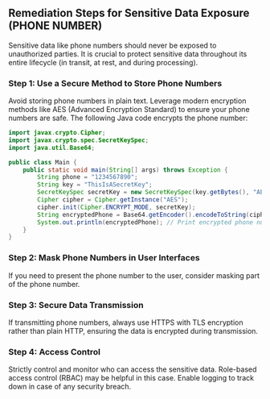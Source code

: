 

## Remediation Steps for Sensitive Data Exposure (PHONE NUMBER)
Sensitive data like phone numbers should never be exposed to unauthorized parties. It is crucial to protect sensitive data throughout its entire lifecycle (in transit, at rest, and during processing).

### Step 1: Use a Secure Method to Store Phone Numbers
Avoid storing phone numbers in plain text. Leverage modern encryption methods like AES (Advanced Encryption Standard) to ensure your phone numbers are safe. The following Java code encrypts the phone number:

```java
import javax.crypto.Cipher;
import javax.crypto.spec.SecretKeySpec;
import java.util.Base64;

public class Main {
    public static void main(String[] args) throws Exception {
        String phone = "1234567890";
        String key = "ThisIsASecretKey";
        SecretKeySpec secretKey = new SecretKeySpec(key.getBytes(), "AES");
        Cipher cipher = Cipher.getInstance("AES");
        cipher.init(Cipher.ENCRYPT_MODE, secretKey);
        String encryptedPhone = Base64.getEncoder().encodeToString(cipher.doFinal(phone.getBytes()));
        System.out.println(encryptedPhone); // Print encrypted phone number
    }
}
```

### Step 2: Mask Phone Numbers in User Interfaces
If you need to present the phone number to the user, consider masking part of the phone number. 

### Step 3: Secure Data Transmission
If transmitting phone numbers, always use HTTPS with TLS encryption rather than plain HTTP, ensuring the data is encrypted during transmission.


### Step 4: Access Control
Strictly control and monitor who can access the sensitive data. Role-based access control (RBAC) may be helpful in this case. Enable logging to track down in case of any security breach.